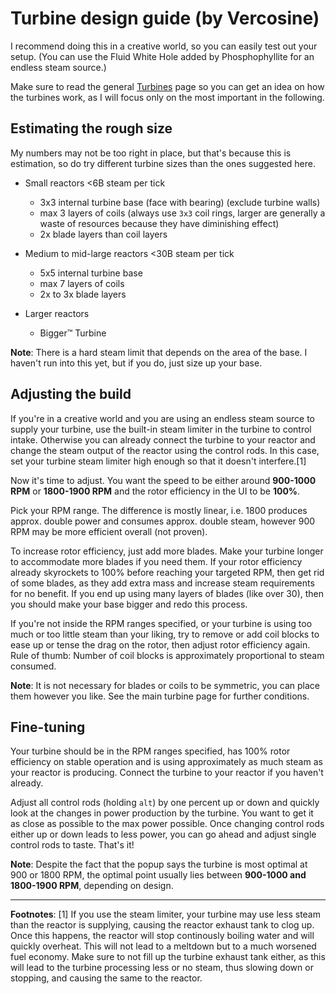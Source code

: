 # Turbine design guide (by Vercosine)

I recommend doing this in a creative world, so you can easily test out your setup. (You can use the Fluid White Hole added by Phosphophyllite for an endless steam source.)

Make sure to read the general [Turbines]() page so you can get an idea on how the turbines work, as I will focus only on the most important in the following.

## Estimating the rough size
My numbers may not be too right in place, but that's because this is estimation, so do try different turbine sizes than the ones suggested here.

- Small reactors <6B steam per tick
  - 3x3 internal turbine base (face with bearing) (exclude turbine walls)
  - max 3 layers of coils (always use `3x3` coil rings, larger are generally a waste of resources because they have diminishing effect)
  - 2x blade layers than coil layers

- Medium to mid-large reactors <30B steam per tick
  - 5x5 internal turbine base
  - max 7 layers of coils
  - 2x to 3x blade layers

- Larger reactors
  - Bigger™ Turbine

**Note**: There is a hard steam limit that depends on the area of the base. I haven't run into this yet, but if you do, just size up your base.

## Adjusting the build
If you're in a creative world and you are using an endless steam source to supply your turbine, use the built-in steam limiter in the turbine to control intake. Otherwise you can already connect the turbine to your reactor and change the steam output of the reactor using the control rods. In this case, set your turbine steam limiter high enough so that it doesn't interfere.\[1\]

Now it's time to adjust. You want the speed to be either around **900-1000 RPM** or **1800-1900 RPM** and the rotor efficiency in the UI to be **100%**.

Pick your RPM range. The difference is mostly linear, i.e. 1800 produces approx. double power and consumes approx. double steam, however 900 RPM may be more efficient overall (not proven).

To increase rotor efficiency, just add more blades. Make your turbine longer to accommodate more blades if you need them. If your rotor efficiency already skyrockets to 100% before reaching your targeted RPM, then get rid of some blades, as they add extra mass and increase steam requirements for no benefit. If you end up using many layers of blades (like over 30), then you should make your base bigger and redo this process.

If you're not inside the RPM ranges specified, or your turbine is using too much or too little steam than your liking, try to remove or add coil blocks to ease up or tense the drag on the rotor, then adjust rotor efficiency again. Rule of thumb: Number of coil blocks is approximately proportional to steam consumed.

**Note**: It is not necessary for blades or coils to be symmetric, you can place them however you like. See the main turbine page for further conditions.

## Fine-tuning
Your turbine should be in the RPM ranges specified, has 100% rotor efficiency on stable operation and is using approximately as much steam as your reactor is producing. Connect the turbine to your reactor if you haven't already.

Adjust all control rods (holding `alt`) by one percent up or down and quickly look at the changes in power production by the turbine. You want to get it as close as possible to the max power possible. Once changing control rods either up or down leads to less power, you can go ahead and adjust single control rods to taste. That's it!

**Note**: Despite the fact that the popup says the turbine is most optimal at 900 or 1800 RPM, the optimal point usually lies between **900-1000 and 1800-1900 RPM**, depending on design.

---

**Footnotes**:
\[1\] If you use the steam limiter, your turbine may use less steam than the reactor is supplying, causing the reactor exhaust tank to clog up. Once this happens, the reactor will stop continously boiling water and will quickly overheat. This will not lead to a meltdown but to a much worsened fuel economy. Make sure to not fill up the turbine exhaust tank either, as this will lead to the turbine processing less or no steam, thus slowing down or stopping, and causing the same to the reactor.